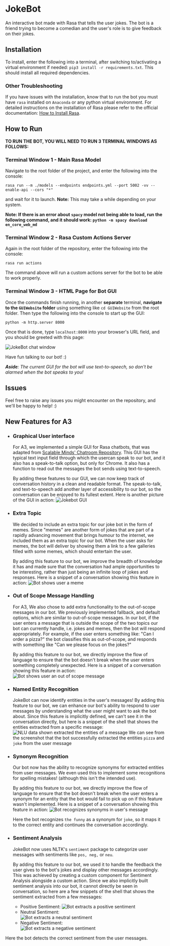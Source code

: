 # JokeBot
An interactive bot made with Rasa that tells the user jokes. The bot is a friend trying to become a comedian and the user's role is to give feedback on their jokes. 

## Installation

To install, enter the following into a terminal, after switching to/activating a virtual environment if needed:
`pip3 install -r requirements.txt`. This should install all required dependencies. 

### Other Troubleshooting
If you have issues with the installation, know that to run the bot you must have `rasa` installed on `Anaconda` or any python virtual environment.
For detailed instructions on the installation of Rasa please refer to the official documentation: [How to Install Rasa](https://rasa.com/docs/rasa/installation/).


## How to Run
**TO RUN THE BOT, YOU WILL NEED TO RUN 3 TERMINAL WINDOWS AS FOLLOWS:**

### Terminal Window 1 - Main Rasa Model
 Navigate to the root folder of the project, and enter the following into the console:

 `rasa run --m ./models --endpoints endpoints.yml --port 5002 -vv --enable-api --cors "*"` 
 
and wait for it to launch. **Note:** This may take a while depending on your system.

__Note: If there is an error about `spacy` model not being able to load, run the following command, and it should work: `python -m spacy download en_core_web_md`__


### Terminal Window 2 - Rasa Custom Actions Server 
Again in the root folder of the repository, enter the following into the console:

`rasa run actions`

The command above will run a custom actions server for the bot to be able to work properly.

### Terminal Window 3 - HTML Page for Bot GUI
Once the commands finish running, in another **separate** terminal, 
**navigate to the `GUIWebsite` folder** using something like `cd GUIWebsite` from the root folder.
Then type the following into the console to start up the GUI: 

`python -m http.server 8000`

Once that is done, type `localhost:8000` into your browser's URL field, and you should be greeted
with this page:

![JokeBot chat window](images/botchat.png)

Have fun talking to our bot! :)

_**Aside**: The current GUI for the bot will use text-to-speech, so don't be alarmed when the bot speaks to you!_

## Issues
 Feel free to raise any issues you might encounter on the repository, and we'll be happy to help! :)

## New Features for A3
 - ### Graphical User interface
   For A3, we implemented a simple GUI for Rasa chatbots, that was adapted from [Scalable Minds' Chatroom Repository](https://github.com/scalableminds/chatroom).
   This GUI has the typical text input field through which the usercan speak to our bot, and it also has a speak-to-talk option, but only for Chrome.
   It also has a function to read out the messages the bot sends using text-to-speech.
   
   By adding these features to our GUI, we can now keep track of conversation history in a clean and readable format. The speak-to-talk, and text-to-speech add
another layer of accessibility to our bot, so the conversation can be enjoyed to its fullest extent. Here is another picture of the GUI in action:
   ![Jokebot GUI](images/botchat.png)

 - ### Extra Topic
   We decided to include an extra topic for our joke bot in the form of memes. Since "memes" are another form of jokes that are part of a rapidly
   advancing movement that brings humour to the internet, we included them as an extra topic for our bot. When the user asks for memes, the bot will deliver by 
   showing them a link to a few galleries filled with some memes, which should entertain the user. 
   
   By adding this feature to our bot, we improve the breadth of knowledge it has and made sure that the conversation had ample opportunities to be interesting,
   rather than just being an infinite loop of jokes and responses. Here is a snippet of a conversation showing this feature in action:
   ![Bot shows user a meme](images/botmeme.png)
   
 - ### Out of Scope Message Handling
   For A3, We also chose to add extra functionality to the out-of-scope messages in our bot. We previously implemented fallback, and default options,
   which are similar to out-of-scope messages. In our bot, if the user enters a message that is outside the scope of the two topics our bot can currently handle,
   i.e. jokes and memes, then the bot will respond appropriately. For example, if the user enters something like: "Can I order a pizza?" the bot classifies this as 
   out-of-scope, and responds with something like "Can we please focus on the jokes?"
   
   By adding this feature to our bot, we directly improve the flow of language to ensure that the bot doesn't break when the user enters something
   completely unexpected. Here is a snippet of a conversation showing this feature in action:
   ![Bot shows user an out of scope message](images/botoos.png)
  
- ### Named Entity Recognition
   JokeBot can now identify entities in the user's messages! By adding this feature to our bot, we can enhance our bot's ability to respond to user messages
   by understanding what the user might want to ask the bot about. Since this feature is implicitly defined, we can't see it in the conversation directly, but here is a snippet of the shell
   that shows the entities extracted from a specific message:
   ![NLU data shown extracted the entities of a message](images/botentities.png) 
  We can see from the screenshot that the bot successfully extracted the entities `pizza` and `joke` from the user message
 - ### Synonym Recognition
   Our bot now has the ability to recognize synonyms for extracted entities from user messages. We even used this to implement some recognitions for spelling mistakes!
   (although this isn't the intended use).

   By adding this feature to our bot, we directly improve the flow of language to ensure that the bot doesn't break when the user enters a synonym for 
   an entity that the bot would fail to pick up on if this feature wasn't implemented. Here is a snippet of a conversation showing this feature in action:
   ![Bot recognizes synonyms in user's message](images/botsynonym.png)
   
   Here the bot recognizes `the funny` as a synonym for `joke`, so it maps it to the correct entity and continues the conversation accordingly.
 - ### Sentiment Analysis
   JokeBot now uses NLTK's `sentiment` package to categorize user messages with sentiments like `pos, neg,` or `neu`. 

   By adding this feature to our bot, we used it to handle the feedback the user gives to the bot's jokes and display other messages
   accordingly. This was achieved by creating a custom component for Sentiment Analysis alongside a custom action. Since we also implicitly built sentiment analysis into our bot, 
   it cannot directly be seen in conversation, so here are a few snippets of the shell that shows the sentiment extracted from a few messages:
   - Positive Sentiment:
   ![Bot extracts a positive sentiment](images/botsentimentpos.png)
   - Neutral Sentiment:  
   ![Bot extracts a neutral sentiment](images/botsentimentneu.png)
   - Negative Sentiment:  
   ![Bot extracts a negative sentiment](images/botsentimentneg.png)

Here the bot detects the correct sentiment from the user messages.
